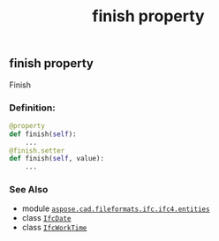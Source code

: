 ﻿---
title: finish property
second_title: Aspose.CAD for Python via .NET API References
description: 
type: docs
weight: 50
url: /aspose.cad.fileformats.ifc.ifc4.entities/ifcworktime/finish/
is_root: false
---

## finish property


Finish
### Definition:
```python
@property
def finish(self):
    ...
@finish.setter
def finish(self, value):
    ...
```

### See Also
* module [`aspose.cad.fileformats.ifc.ifc4.entities`](../../)
* class [`IfcDate`](/cad/python-net/aspose.cad.fileformats.ifc.ifc4.types/ifcdate)
* class [`IfcWorkTime`](/cad/python-net/aspose.cad.fileformats.ifc.ifc4.entities/ifcworktime)
